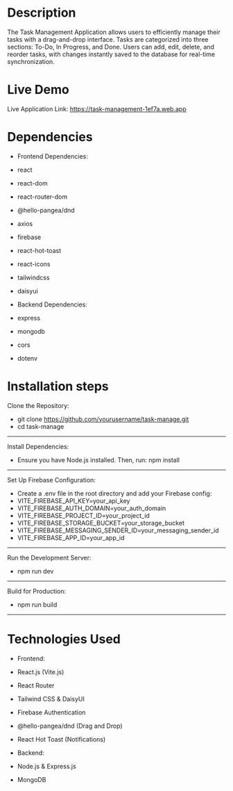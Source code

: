 # Description

  The Task Management Application allows users to efficiently manage their tasks with a drag-and-drop interface. Tasks are categorized into three sections: To-Do, In Progress, and Done. Users can add, edit, delete, and reorder tasks, with changes instantly saved to the database for real-time synchronization.
  
# Live Demo
  
  Live Application Link: https://task-management-1ef7a.web.app
  
# Dependencies

  * Frontend Dependencies:
  
  - react
  
  - react-dom
  
  - react-router-dom
  
  - @hello-pangea/dnd
  
  - axios
  
  - firebase
  
  - react-hot-toast
  
  - react-icons
  
  - tailwindcss
  
  - daisyui
  
  * Backend Dependencies:
  
  - express
  
  - mongodb
  
  - cors
  
  - dotenv

# Installation steps

Clone the Repository:
* git clone https://github.com/yourusername/task-manage.git
* cd task-manage
---
Install Dependencies:
 - Ensure you have Node.js installed. Then, run:
   npm install
---
Set Up Firebase Configuration:
- Create a .env file in the root directory and add your Firebase config:
- VITE_FIREBASE_API_KEY=your_api_key
- VITE_FIREBASE_AUTH_DOMAIN=your_auth_domain
- VITE_FIREBASE_PROJECT_ID=your_project_id
- VITE_FIREBASE_STORAGE_BUCKET=your_storage_bucket
- VITE_FIREBASE_MESSAGING_SENDER_ID=your_messaging_sender_id
- VITE_FIREBASE_APP_ID=your_app_id
---
Run the Development Server:
- npm run dev
---
Build for Production:
- npm run build
---

# Technologies Used

* Frontend:

- React.js (Vite.js)

- React Router

- Tailwind CSS & DaisyUI

- Firebase Authentication

- @hello-pangea/dnd (Drag and Drop)

- React Hot Toast (Notifications)

* Backend:

- Node.js & Express.js

- MongoDB 
